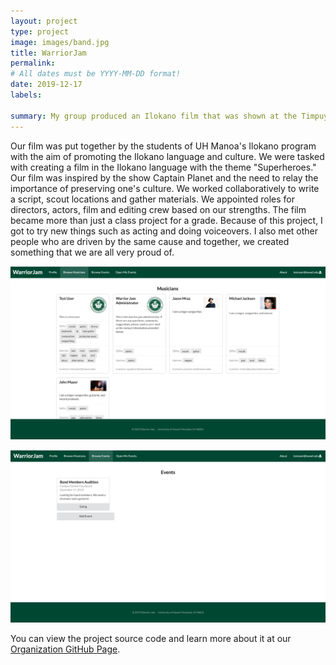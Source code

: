 ```yaml
---
layout: project
type: project
image: images/band.jpg
title: WarriorJam
permalink: 
# All dates must be YYYY-MM-DD format!
date: 2019-12-17
labels:

summary: My group produced an Ilokano film that was shown at the Timpuyog Drama and Song Festival.
---
```

Our film was put together by the students of UH Manoa's Ilokano program with the aim of promoting the Ilokano language and culture. We were tasked with creating a film in the Ilokano language with the theme "Superheroes." Our film was inspired by the show Captain Planet and the need to relay the importance of preserving one's culture. We worked collaboratively to write a script, scout locations and gather materials. We appointed roles for directors, actors, film and editing crew based on our strengths. The film became more than just a class project for a grade. Because of this project, I got to try new things such as acting and doing voiceovers. I also met other people who are driven by the same cause and together, we created something that we are all very proud of.

<img src="../images/musicians.png">

![](images/events.png)

You can view the project source code and learn more about it at our [Organization GitHub Page](https://warrior-jam.github.io./).
